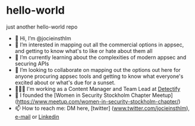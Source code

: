 # hello-world
just another hello-world repo

- 👋 Hi, I’m @jocieinsthlm
- 👀 I’m interested in mapping out all the commercial options in appsec, and getting to know what's to like or hate about them all
- 🌱 I’m currently learning about the complexities of modern appsec and securing APIs
- 💞️ I’m looking to collaborate on mapping out the options out here for anyone procuring appsec tools and getting to know what everyone's excited about or what's due for a sunset.
- 👩🏻‍💻 I'm working as a Content Manager and Team Lead at [Detectify](www.detectify.com)
- 💜 I founded the [Women in Security Stockholm Chapter Meetup] (https://www.meetup.com/women-in-security-stockholm-chapter/)
- 📫 How to reach me: DM here, [twitter] (www.twitter.com/jocieinsthlm), [e-mail](jocelyn.sthlm@gmail.com) or [Linkedin](https://www.linkedin.com/in/jocelynchan/)

